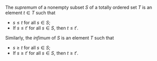 The *supremum* of a nonempty subset $S$ of a totally ordered set $T$ is an element $t \in T$ such that

- $s \leq t$ for all $s \in S$;
- If $s \leq t'$ for all $s \in S$, then $t \leq t'$.

Similarly, the *infimum* of $S$ is an element $T$ such that

- $s \geq t$ for all $s \in S$;
- If $s \geq t'$ for all $s \in S$, then $t \geq t'$.
